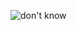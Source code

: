 ![don't know](https://user-images.githubusercontent.com/65416292/112830651-20370100-9093-11eb-8910-78dd5da5a355.png)
